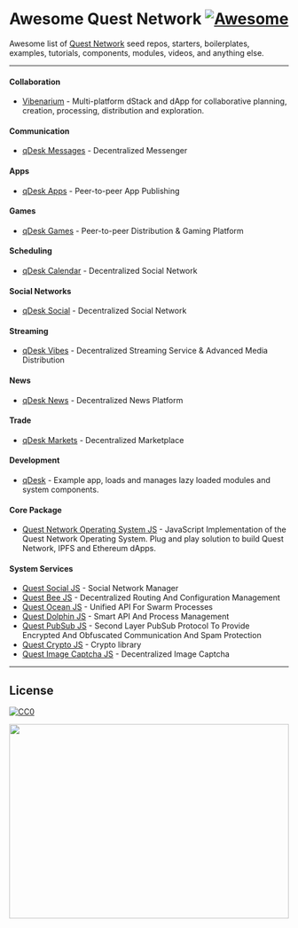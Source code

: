 # Awesome Quest Network [![Awesome](https://cdn.rawgit.com/sindresorhus/awesome/d7305f38d29fed78fa85652e3a63e154dd8e8829/media/badge.svg)](https://github.com/sindresorhus/awesome)

Awesome list of [Quest Network](https://github.com/QuestNetwork) seed repos, starters, boilerplates, examples, tutorials, components, modules, videos, and anything else.

---

#### Collaboration

* [Vibenarium](https://github.com/Vibenarium) - Multi-platform dStack and dApp for collaborative planning, creation, processing, distribution and exploration. 

#### Communication

* [qDesk Messages](https://github.com/QuestNetwork/qd-messages-ts) - Decentralized Messenger

#### Apps

* [qDesk Apps](https://github.com/QuestNetwork/qd-apps-ts) - Peer-to-peer App Publishing

#### Games

* [qDesk Games](https://github.com/QuestNetwork/qd-games-ts) - Peer-to-peer Distribution & Gaming Platform

#### Scheduling

* [qDesk Calendar](https://github.com/QuestNetwork/qd-calendar-ts) - Decentralized Social Network 

#### Social Networks

* [qDesk Social](https://github.com/QuestNetwork/qd-social-ts) - Decentralized Social Network 

#### Streaming

* [qDesk Vibes](https://github.com/QuestNetwork/qd-vibes-ts) - Decentralized Streaming Service & Advanced Media Distribution

#### News

* [qDesk News](https://github.com/QuestNetwork/qd-news-ts) - Decentralized News Platform 

#### Trade 

* [qDesk Markets](https://github.com/QuestNetwork/qd-market-ts) - Decentralized Marketplace

#### Development

* [qDesk](https://github.com/QuestNetwork/qDesk) - Example app, loads and manages lazy loaded modules and system components.

#### Core Package 

* [Quest Network Operating System JS](https://github.com/QuestNetwork/quest-os-js) - JavaScript Implementation of the Quest Network Operating System. Plug and play solution to build Quest Network, IPFS and Ethereum dApps.

#### System Services 
* [Quest Social JS](https://github.com/QuestNetwork/quest-social-js) - Social Network Manager
* [Quest Bee JS](https://github.com/QuestNetwork/quest-bee-js) - Decentralized Routing And Configuration Management
* [Quest Ocean JS](https://github.com/QuestNetwork/quest-ocean-js) - Unified API For Swarm Processes
* [Quest Dolphin JS](https://github.com/QuestNetwork/quest-dolphin-js) - Smart API And Process Management
* [Quest PubSub JS](https://github.com/QuestNetwork/quest-pubsub-js) - Second Layer PubSub Protocol To Provide Encrypted And Obfuscated 
Communication And Spam Protection
* [Quest Crypto JS](https://github.com/QuestNetwork/quest-crypto-js) - Crypto library
* [Quest Image Captcha JS](https://github.com/QuestNetwork/quest-image-captcha-js) - Decentralized Image Captcha

---

## License

[![CC0](https://licensebuttons.net/p/zero/1.0/88x31.png)](https://creativecommons.org/publicdomain/zero/1.0/)

<img src='qngif2.gif' width=100% height=30% />

